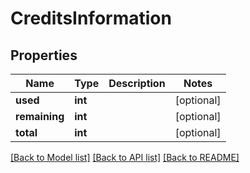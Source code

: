 # CreditsInformation

## Properties
Name | Type | Description | Notes
------------ | ------------- | ------------- | -------------
**used** | **int** |  | [optional] 
**remaining** | **int** |  | [optional] 
**total** | **int** |  | [optional] 

[[Back to Model list]](../README.md#documentation-for-models) [[Back to API list]](../README.md#documentation-for-api-endpoints) [[Back to README]](../README.md)


